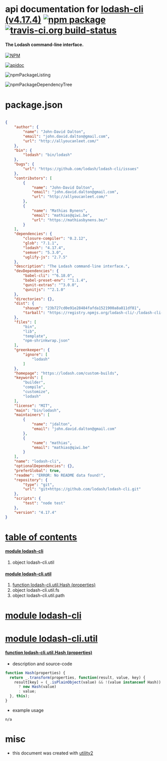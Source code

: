 # api documentation for  [lodash-cli (v4.17.4)](https://lodash.com/custom-builds)  [![npm package](https://img.shields.io/npm/v/npmdoc-lodash-cli.svg?style=flat-square)](https://www.npmjs.org/package/npmdoc-lodash-cli) [![travis-ci.org build-status](https://api.travis-ci.org/npmdoc/node-npmdoc-lodash-cli.svg)](https://travis-ci.org/npmdoc/node-npmdoc-lodash-cli)
#### The Lodash command-line interface.

[![NPM](https://nodei.co/npm/lodash-cli.png?downloads=true)](https://www.npmjs.com/package/lodash-cli)

[![apidoc](https://npmdoc.github.io/node-npmdoc-lodash-cli/build/screenCapture.buildNpmdoc.browser._2Fhome_2Ftravis_2Fbuild_2Fnpmdoc_2Fnode-npmdoc-lodash-cli_2Ftmp_2Fbuild_2Fapidoc.html.png)](https://npmdoc.github.io/node-npmdoc-lodash-cli/build/apidoc.html)

![npmPackageListing](https://npmdoc.github.io/node-npmdoc-lodash-cli/build/screenCapture.npmPackageListing.svg)

![npmPackageDependencyTree](https://npmdoc.github.io/node-npmdoc-lodash-cli/build/screenCapture.npmPackageDependencyTree.svg)



# package.json

```json

{
    "author": {
        "name": "John-David Dalton",
        "email": "john.david.dalton@gmail.com",
        "url": "http://allyoucanleet.com/"
    },
    "bin": {
        "lodash": "bin/lodash"
    },
    "bugs": {
        "url": "https://github.com/lodash/lodash-cli/issues"
    },
    "contributors": [
        {
            "name": "John-David Dalton",
            "email": "john.david.dalton@gmail.com",
            "url": "http://allyoucanleet.com/"
        },
        {
            "name": "Mathias Bynens",
            "email": "mathias@qiwi.be",
            "url": "https://mathiasbynens.be/"
        }
    ],
    "dependencies": {
        "closure-compiler": "0.2.12",
        "glob": "7.1.1",
        "lodash": "4.17.4",
        "semver": "5.3.0",
        "uglify-js": "2.7.5"
    },
    "description": "The Lodash command-line interface.",
    "devDependencies": {
        "babel-cli": "^6.18.0",
        "babel-preset-env": "^1.1.4",
        "qunit-extras": "^3.0.0",
        "qunitjs": "^2.1.0"
    },
    "directories": {},
    "dist": {
        "shasum": "23b727cd0e91e28484fafda1521900a8a811df81",
        "tarball": "https://registry.npmjs.org/lodash-cli/-/lodash-cli-4.17.4.tgz"
    },
    "files": [
        "bin",
        "lib",
        "template",
        "npm-shrinkwrap.json"
    ],
    "greenkeeper": {
        "ignore": [
            "lodash"
        ]
    },
    "homepage": "https://lodash.com/custom-builds",
    "keywords": [
        "builder",
        "compile",
        "customize",
        "lodash"
    ],
    "license": "MIT",
    "main": "bin/lodash",
    "maintainers": [
        {
            "name": "jdalton",
            "email": "john.david.dalton@gmail.com"
        },
        {
            "name": "mathias",
            "email": "mathias@qiwi.be"
        }
    ],
    "name": "lodash-cli",
    "optionalDependencies": {},
    "preferGlobal": true,
    "readme": "ERROR: No README data found!",
    "repository": {
        "type": "git",
        "url": "git+https://github.com/lodash/lodash-cli.git"
    },
    "scripts": {
        "test": "node test"
    },
    "version": "4.17.4"
}
```



# <a name="apidoc.tableOfContents"></a>[table of contents](#apidoc.tableOfContents)

#### [module lodash-cli](#apidoc.module.lodash-cli)
1.  object <span class="apidocSignatureSpan">lodash-cli.</span>util

#### [module lodash-cli.util](#apidoc.module.lodash-cli.util)
1.  [function <span class="apidocSignatureSpan">lodash-cli.util.</span>Hash (properties)](#apidoc.element.lodash-cli.util.Hash)
1.  object <span class="apidocSignatureSpan">lodash-cli.util.</span>fs
1.  object <span class="apidocSignatureSpan">lodash-cli.util.</span>path



# <a name="apidoc.module.lodash-cli"></a>[module lodash-cli](#apidoc.module.lodash-cli)



# <a name="apidoc.module.lodash-cli.util"></a>[module lodash-cli.util](#apidoc.module.lodash-cli.util)

#### <a name="apidoc.element.lodash-cli.util.Hash"></a>[function <span class="apidocSignatureSpan">lodash-cli.util.</span>Hash (properties)](#apidoc.element.lodash-cli.util.Hash)
- description and source-code
```javascript
function Hash(properties) {
  return _.transform(properties, function(result, value, key) {
    result[key] = (_.isPlainObject(value) && !(value instanceof Hash))
      ? new Hash(value)
      : value;
  }, this);
}
```
- example usage
```shell
n/a
```



# misc
- this document was created with [utility2](https://github.com/kaizhu256/node-utility2)
